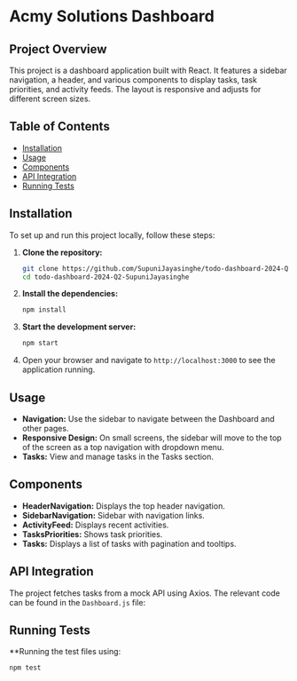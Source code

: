 # Acmy Solutions Dashboard

## Project Overview

This project is a dashboard application built with React. It features a sidebar navigation, a header, and various components to display tasks, task priorities, and activity feeds. The layout is responsive and adjusts for different screen sizes.

## Table of Contents

- [Installation](#installation)
- [Usage](#usage)
- [Components](#components)
- [API Integration](#api-integration)
- [Running Tests](#running-tests)

## Installation

To set up and run this project locally, follow these steps:

1. **Clone the repository:**
    ```bash
    git clone https://github.com/SupuniJayasinghe/todo-dashboard-2024-Q2-SupuniJayasinghe
    cd todo-dashboard-2024-Q2-SupuniJayasinghe
    ```

2. **Install the dependencies:**
    ```bash
    npm install
    ```

3. **Start the development server:**
    ```bash
    npm start
    ```

4. Open your browser and navigate to `http://localhost:3000` to see the application running.

## Usage

- **Navigation:** Use the sidebar to navigate between the Dashboard and other pages.
- **Responsive Design:** On small screens, the sidebar will move to the top of the screen as a top navigation with dropdown menu.
- **Tasks:** View and manage tasks in the Tasks section.

## Components

- **HeaderNavigation:** Displays the top header navigation.
- **SidebarNavigation:** Sidebar with navigation links.
- **ActivityFeed:** Displays recent activities.
- **TasksPriorities:** Shows task priorities.
- **Tasks:** Displays a list of tasks with pagination and tooltips.

## API Integration

The project fetches tasks from a mock API using Axios. The relevant code can be found in the `Dashboard.js` file:

## Running Tests

**Running the test files using:
  
    npm test 


